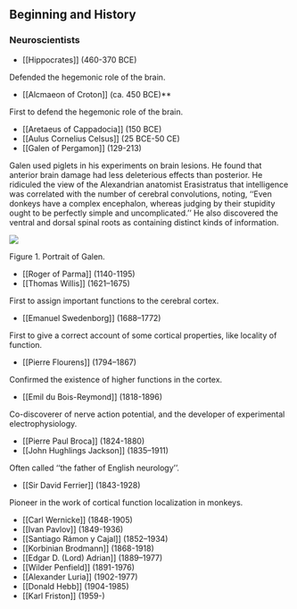 ## Beginning and History

### Neuroscientists

- [[Hippocrates]] (460-370 BCE)

Defended the hegemonic role of the brain.

- [[Alcmaeon of Croton]] (ca. 450 BCE)**

First to defend the hegemonic role of the brain.

- [[Aretaeus of Cappadocia]] (150 BCE)
- [[Aulus Cornelius Celsus]] (25 BCE-50 CE)
- [[Galen of Pergamon]] (129-213)

Galen used piglets in his experiments on brain lesions. He found that anterior brain damage had less deleterious effects than posterior. He ridiculed the view of the Alexandrian anatomist Erasistratus that intelligence was correlated with the number of cerebral convolutions, noting, ‘‘Even donkeys have a complex encephalon, whereas judging by their stupidity ought to be perfectly simple and uncomplicated.’’ He also discovered the ventral and dorsal spinal roots as containing distinct kinds of information.

![](<2 - Source Material/Masters/attachments/Attachment.png>)

Figure 1. Portrait of Galen.

- [[Roger of Parma]] (1140-1195)
- [[Thomas Willis]] (1621–1675)

First to assign important functions to the cerebral cortex.

- [[Emanuel Swedenborg]] (1688–1772)

First to give a correct account of some cortical properties, like locality of function.

- [[Pierre Flourens]] (1794–1867)

Confirmed the existence of higher functions in the cortex.

- [[Emil du Bois-Reymond]] (1818-1896)

Co-discoverer of nerve action potential, and the developer of experimental electrophysiology.

- [[Pierre Paul Broca]] (1824-1880)
- [[John Hughlings Jackson]] (1835–1911)

Often called ‘‘the father of English neurology’’.

- [[Sir David Ferrier]] (1843-1928)

Pioneer in the work of cortical function localization in monkeys.

- [[Carl Wernicke]] (1848-1905)
- [[Ivan Pavlov]] (1849-1936)
- [[Santiago Rámon y Cajal]] (1852–1934)
- [[Korbinian Brodmann]] (1868-1918)
- [[Edgar D. (Lord) Adrian]] (1889–1977)
- [[Wilder Penfield]] (1891-1976)
- [[Alexander Luria]] (1902-1977)
- [[Donald Hebb]] (1904-1985)
- [[Karl Friston]] (1959-)